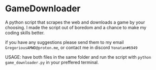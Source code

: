 # GameDownloader
A python script that scrapes the web and downloads a game by your choosing.
I made the script out of boredom and a chance to make my coding skills better.

if you have any suggestions please send them to my email `GregoriousAMWD@proton.me`, or contact me in discord `````Yonatan#6949`````

USAGE: have both files in the same folder and run the script with `python game_downloader.py` in your preffered terminal.


